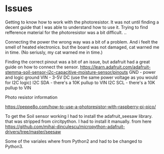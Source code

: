 # Issues

Getting to know how to work with the photoresistor.
It was not until finding a decent guide that I was able to understand how to use it.
Trying to find refference material for the photoresistor was a bit difficult.
..

Connecting the power the wrong way was a bit of a problem. And i feelt the smell of heated electronics. but the board was not damaged, cat warned me in time. (No seriusly, my cat warned me in time.)

Finding the correct pinout was a bit of an issue, but adafruit had a great guide on how to connect the sensor.
https://learn.adafruit.com/adafruit-stemma-soil-sensor-i2c-capacitive-moisture-sensor/pinouts
GND - power and logic ground
VIN - 3-5V DC (use the same power voltage as you would for I2C logic)
I2C SDA - there's a 10K pullup to VIN
I2C SCL - there's a 10K pullup to VIN

Photo resistor information

https://peppe8o.com/how-to-use-a-photoresistor-with-raspberry-pi-pico/

To get the Soil sensor working I had to install the adafruit_seesaw library. that was stripped from
circitpython. I had to install it manually. from here
https://github.com/mihai-dinculescu/micropython-adafruit-drivers/tree/master/seesaw

Some of the variales where from Python2 and had to be changed to Python3.
